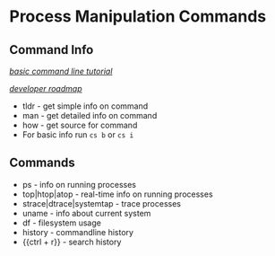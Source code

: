 # Process Manipulation Commands

## Command Info

*[basic command line tutorial](https://ubuntu.com/tutorials/command-line-for-beginners#1-overview)*

*[developer roadmap](https://github.com/kamranahmedse/developer-roadmap)*

* tldr - get simple info on command
* man - get detailed info on command
* how - get source for command
* For basic info run `cs b` or `cs i`

## Commands

* ps - info on running processes
* top|htop|atop - real-time info on running processes
* strace|dtrace|systemtap - trace processes
* uname - info about current system
* df - filesystem usage
* history - commandline history
* {{ctrl + r}} - search history
